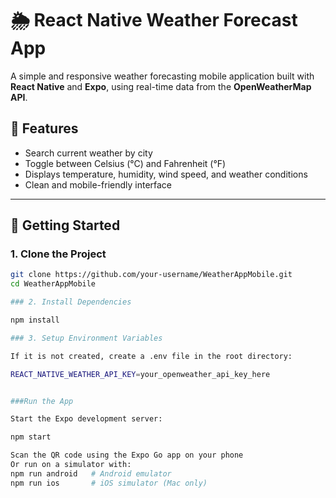 # 🌦️ React Native Weather Forecast App

A simple and responsive weather forecasting mobile application built with **React Native** and **Expo**, using real-time data from the **OpenWeatherMap API**.

## 📱 Features

- Search current weather by city
- Toggle between Celsius (°C) and Fahrenheit (°F)
- Displays temperature, humidity, wind speed, and weather conditions
- Clean and mobile-friendly interface

---

## 🚀 Getting Started

### 1. Clone the Project

```bash
git clone https://github.com/your-username/WeatherAppMobile.git
cd WeatherAppMobile

### 2. Install Dependencies

npm install

### 3. Setup Environment Variables

If it is not created, create a .env file in the root directory:

REACT_NATIVE_WEATHER_API_KEY=your_openweather_api_key_here


###Run the App

Start the Expo development server:

npm start

Scan the QR code using the Expo Go app on your phone
Or run on a simulator with:
npm run android   # Android emulator
npm run ios       # iOS simulator (Mac only)

